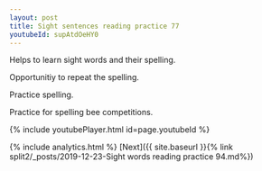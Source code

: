 ```yaml
---
layout: post
title: Sight sentences reading practice 77
youtubeId: supAtdOeHY0
---
```

 
 
Helps to learn sight words and their spelling.

Opportunitiy to repeat the spelling. 

Practice spelling. 
 
Practice for spelling bee competitions. 
 
{% include youtubePlayer.html id=page.youtubeId %}
 
 
{% include analytics.html %} 
[Next]({{ site.baseurl }}{% link  split2/_posts/2019-12-23-Sight words reading practice 94.md%})
 
